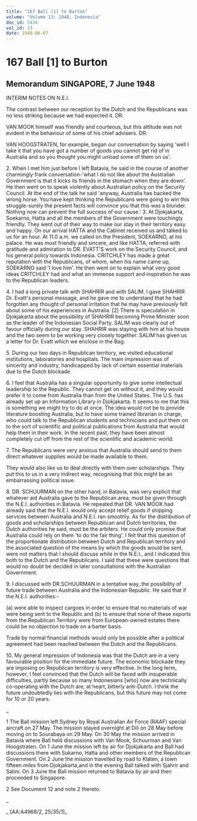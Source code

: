 ```yaml
---
title: "167 Ball [1] to Burton"
volume: "Volume 13: 1948, Indonesia"
doc_id: 5434
vol_id: 13
date: 1948-06-07
---
```


# 167 Ball [1] to Burton

## Memorandum SINGAPORE, 7 June 1948

INTERIM NOTES ON N.E.I.

The contrast between our reception by the Dutch and the Republicans was no less striking because we had expected it. DR.

VAN MOOK himself was friendly and courteous, but this attitude was not evident in the behaviour of some of his chief advisers. DR.

VAN HOOGSTRATEN, for example, began our conversation by saying 'well I take it that you have got a number of goods you cannot get rid of in Australia and so you thought you might unload some of them on us'.

2\. When I met him just before I left Batavia, he said in the course of another charmingly frank conversation-'what I do not like about the Australian Government is that it kicks its friends in the stomach when they are down'. He then went on to speak violently about Australian policy on the Security Council. At the end of the talk he said 'anyway, Australia has backed the wrong horse. You have kept thinking the Republicans were going to win this struggle-surely the present facts will convince you that this was a blunder. Nothing now can prevent the full success of our cause.' 3. At Djokjakarta, Soekarno, Hatta and all the members of the Government were touchingly friendly. They went out of their way to make our stay in their territory easy and happy. On our arrival HATTA and the Cabinet received us and talked to us for an hour. At 11.0 a.m. we called on the President, SOEKARNO, at his palace. He was most friendly and sincere, and like HATTA, referred with gratitude and admiration to DR. EVATT'S work on the Security Council, and his general policy towards Indonesia. CRITCHLEY has made a great reputation with the Republicans, of whom, when his name came up, SOEKARNO said 'I love him'. He then went on to explain what very good ideas CRITCHLEY had and what an immense support and inspiration he was to the Republican leaders.

4\. I had a long private talk with SHAHRIR and with SALIM. I gave SHAHRIR Dr. Evatt's personal message, and he gave me to understand that he had forgotten any thought of personal irritation that he may have previously felt about some of his experiences in Australia. [2] There is speculation in Djokjakarta about the possibility of SHAHRIR becoming Prime Minister soon as the leader of the Indonesian Social Party. SALIM was clearly out of favour officially during our stay. SHAHRIR was staying with him at his house and the two seem to be working very closely together. SALIM has given us a letter for Dr. Evatt which we enclose in the Bag.

5\. During our two days in Republican territory, we visited educational institutions, laboratories and hospitals. The main impression was of sincerity and industry, handicapped by lack of certain essential materials due to the Dutch blockade.

6\. I feel that Australia has a singular opportunity to give some intellectual leadership to the Republic. They cannot get on without it, and they would prefer it to come from Australia than from the United States. The U.S. has already set up an Information Library in Djokjakarta. It seems to me that this is something we might try to do at once. The idea would not be to provide literature boosting Australia, but to have some trained librarian in charge, who could talk to the Republican students and technicians and put them on to the sort of scientific and political publications from Australia that would help them in their work. In the recent past, they have been almost completely cut off from the rest of the scientific and academic world.

7\. The Republicans were very anxious that Australia should send to them direct whatever supplies would be made available to them.

They would also like us to deal directly with them over scholarships. They put this to us in a very indirect way, recognising that this might be an embarrassing political issue.

8\. DR. SCHUURMAN on the other hand, in Batavia, was very explicit that whatever aid Australia gave to the Republican area, must be given through the N.E.I. authorities in Batavia. He repeated that DR. VAN MOOK had already said that the N.E.I. would only accept relief goods if shipping services between Australia and N.E.I. ran smoothly. As for the distribution of goods and scholarships between Republican and Dutch territories, the Dutch authorities he said, must be the arbiters. He could only promise that Australia could rely on them 'to do the fair thing'. I felt that this question of the proportionate distribution between Dutch and Republican territory and the associated question of the means by which the goods would be sent, were not matters that I should discuss while in the N.E.I., and I indicated this both to the Dutch and the Republicans. I said that these were questions that would no doubt be decided in later consultations with the Australian Government.

9\. I discussed with DR.SCHUURMAN in a tentative way, the possibility of future trade between Australia and the Indonesian Republic. He said that if the N.E.I. authorities:-

(a) were able to inspect cargoes in order to ensure that no materials of war were being sent to the Republic and (b) to ensure that none of these exports from the Republican Territory were from European-owned estates there could be no objection to trade on a barter basis.

Trade by normal financial methods would only be possible after a political agreement had been reached between the Dutch and the Republicans.

10\. My general impression of Indonesia was that the Dutch are in a very favourable position for the immediate future. The economic blockade they are imposing on Republican territory is very effective. In the long term, however, I feel convinced that the Dutch will be faced with insuperable difficulties, partly because so many Indonesians [who] now are technically co-operating with the Dutch are, at heart, bitterly anti-Dutch. I think the future undoubtedly lies with the Republicans, but this future may not come for 10 or 20 years.

_

1 The Ball mission left Sydney by Royal Australian Air Force (RAAF) special aircraft on 27 May. The mission stayed overnight at Dili on 28 May before moving on to Sourabaya on 29 May. On 30 May the mission arrived in Batavia where Ball held discussions with Van Mook, Schuurman and Van Hoogstraten. On 1 June the mission left by air for Djokjakarta and Ball had discussions there with Sukarno, Hatta and other members of the Republican Government. On 2 June the mission travelled by road to Klaten, a town fifteen miles from Djokjakarta,and in the evening Ball talked with Sjahrir and Salim. On 3 June the Ball mission returned to Batavia by air and then proceeded to Singapore.

2 See Document 12 and note 2 thereto.

_

_ [AA:A4968/2, 25/35/1]_
